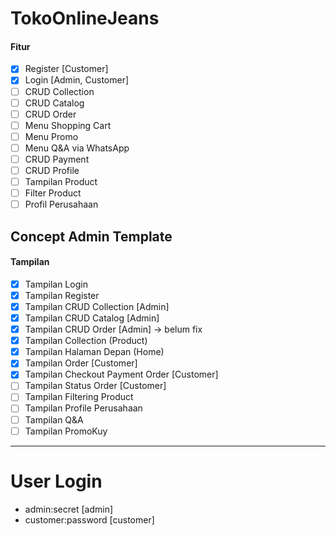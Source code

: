 # TokoOnlineJeans
#### Fitur
- [x] Register [Customer] 
- [x] Login [Admin, Customer]
- [ ] CRUD Collection
- [ ] CRUD Catalog 
- [ ] CRUD Order
- [ ] Menu Shopping Cart
- [ ] Menu Promo 
- [ ] Menu Q&A via WhatsApp
- [ ] CRUD Payment
- [ ] CRUD Profile
- [ ] Tampilan Product
- [ ] Filter Product
- [ ] Profil Perusahaan

## Concept Admin Template
#### Tampilan
 - [x] Tampilan Login
 - [x] Tampilan Register 
 - [x] Tampilan CRUD Collection [Admin]
 - [x] Tampilan CRUD Catalog [Admin]
 - [x] Tampilan CRUD Order [Admin] -> belum fix
 - [x] Tampilan Collection (Product) 
 - [x] Tampilan Halaman Depan (Home)
 - [x] Tampilan Order [Customer]
 - [x] Tampilan Checkout Payment Order [Customer]
 - [ ] Tampilan Status Order [Customer]
 - [ ] Tampilan Filtering Product
 - [ ] Tampilan Profile Perusahaan 
 - [ ] Tampilan Q&A
 - [ ] Tampilan PromoKuy

-------------
# User Login
- admin:secret [admin]
- customer:password [customer]
